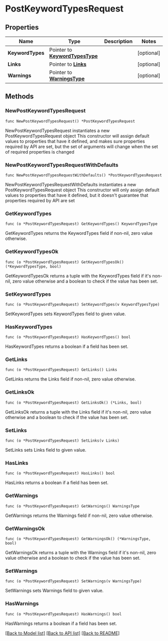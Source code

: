 # PostKeywordTypesRequest

## Properties

Name | Type | Description | Notes
------------ | ------------- | ------------- | -------------
**KeywordTypes** | Pointer to [**KeywordTypesType**](KeywordTypesType.md) |  | [optional] 
**Links** | Pointer to [**Links**](Links.md) |  | [optional] 
**Warnings** | Pointer to [**WarningsType**](WarningsType.md) |  | [optional] 

## Methods

### NewPostKeywordTypesRequest

`func NewPostKeywordTypesRequest() *PostKeywordTypesRequest`

NewPostKeywordTypesRequest instantiates a new PostKeywordTypesRequest object
This constructor will assign default values to properties that have it defined,
and makes sure properties required by API are set, but the set of arguments
will change when the set of required properties is changed

### NewPostKeywordTypesRequestWithDefaults

`func NewPostKeywordTypesRequestWithDefaults() *PostKeywordTypesRequest`

NewPostKeywordTypesRequestWithDefaults instantiates a new PostKeywordTypesRequest object
This constructor will only assign default values to properties that have it defined,
but it doesn't guarantee that properties required by API are set

### GetKeywordTypes

`func (o *PostKeywordTypesRequest) GetKeywordTypes() KeywordTypesType`

GetKeywordTypes returns the KeywordTypes field if non-nil, zero value otherwise.

### GetKeywordTypesOk

`func (o *PostKeywordTypesRequest) GetKeywordTypesOk() (*KeywordTypesType, bool)`

GetKeywordTypesOk returns a tuple with the KeywordTypes field if it's non-nil, zero value otherwise
and a boolean to check if the value has been set.

### SetKeywordTypes

`func (o *PostKeywordTypesRequest) SetKeywordTypes(v KeywordTypesType)`

SetKeywordTypes sets KeywordTypes field to given value.

### HasKeywordTypes

`func (o *PostKeywordTypesRequest) HasKeywordTypes() bool`

HasKeywordTypes returns a boolean if a field has been set.

### GetLinks

`func (o *PostKeywordTypesRequest) GetLinks() Links`

GetLinks returns the Links field if non-nil, zero value otherwise.

### GetLinksOk

`func (o *PostKeywordTypesRequest) GetLinksOk() (*Links, bool)`

GetLinksOk returns a tuple with the Links field if it's non-nil, zero value otherwise
and a boolean to check if the value has been set.

### SetLinks

`func (o *PostKeywordTypesRequest) SetLinks(v Links)`

SetLinks sets Links field to given value.

### HasLinks

`func (o *PostKeywordTypesRequest) HasLinks() bool`

HasLinks returns a boolean if a field has been set.

### GetWarnings

`func (o *PostKeywordTypesRequest) GetWarnings() WarningsType`

GetWarnings returns the Warnings field if non-nil, zero value otherwise.

### GetWarningsOk

`func (o *PostKeywordTypesRequest) GetWarningsOk() (*WarningsType, bool)`

GetWarningsOk returns a tuple with the Warnings field if it's non-nil, zero value otherwise
and a boolean to check if the value has been set.

### SetWarnings

`func (o *PostKeywordTypesRequest) SetWarnings(v WarningsType)`

SetWarnings sets Warnings field to given value.

### HasWarnings

`func (o *PostKeywordTypesRequest) HasWarnings() bool`

HasWarnings returns a boolean if a field has been set.


[[Back to Model list]](../README.md#documentation-for-models) [[Back to API list]](../README.md#documentation-for-api-endpoints) [[Back to README]](../README.md)


